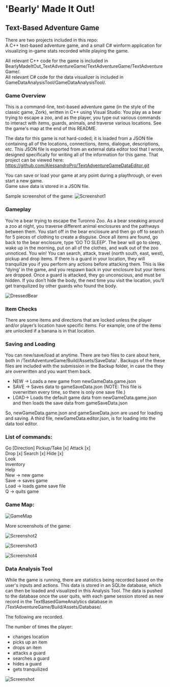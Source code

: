# 'Bearly' Made It Out!
## Text-Based Adventure Game

There are two projects included in this repo: <br>
A C++ text-based adventure game, and a small C# winform application for visualizing in-game stats recorded while playing the game.

All relevant C++ code for the game is included in BearlyMadeItOut_TextAdventureGame/TextAdventureGame/TextAdventureGame/. <br>
All relevant C# code for the data visualizer is included in GameDataAnalysisTool/GameDataAnalysisTool/.

### Game Overview 
This is a command-line, text-based adventure game (in the style of the classic game, Zork), written in C++ using Visual Studio. You play as a bear trying to escape a zoo, and as the player, you type out various commands to interact with items, guards, animals, and traverse various locations. See the game's map at the end of this README.

The data for this game is not hard-coded; it is loaded from a JSON file containing all of the locations, connections, items, dialogue, descriptions, etc. This JSON file is exported from an external data editor tool that I wrote, designed specifically for writing all of the information for this game.
That project can be viewed here: <br>
https://github.com/AlessandroPro/TextAdventureGameDataEditor.git

You can save or load your game at any point during a playthrough, or even start a new game. <br>
Game save data is stored in a JSON file.

Sample screenshot of the game:
![Screenshot1](https://user-images.githubusercontent.com/15040875/72189952-3bedb300-33cc-11ea-88a3-cbf404371805.PNG)


### Gameplay
You’re a bear trying to escape the Turonno Zoo.
As a bear sneaking around a zoo at night, you traverse different animal enclosures and the pathways between them. You start off in the bear enclosure and then go off to search for 5 pieces of clothing to create a disguise.
Once all items are found, go back to the bear enclosure, type ‘GO TO SLEEP’. The bear will go to sleep, wake up in the morning, put on all of the clothes, and walk out of the zoo unnoticed. You win!
You can search, attack, travel (north south, east, west), pickup and drop items. If there is a guard in your location, they will tranquilize you if you perform any actions before attacking them. This is like “dying’ in the game, and you respawn back in your enclosure but your items are dropped. Once a guard is attacked, they go unconscious, and must be hidden. If you don’t hide the body, the next time you visit the location, you’ll get tranquilized by other guards who found the body.

![DressedBear](https://user-images.githubusercontent.com/15040875/72189950-3bedb300-33cc-11ea-8e48-965d89a64990.PNG)

### Item Checks
There are some items and directions that are locked unless the player and/or player’s location have specific items. For example, one of the items are unlocked if a banana is in that location.

### Saving and Loading
You can new/save/load at anytime.
There are two files to care about here, both in /TextAdventureGame/Build/Assets/SaveData/ .
Backups of the these files are included with the submission in the Backup folder, in case the they are overwritten and you want them back.
* NEW -> Loads a new game from newGameData.game.json
* SAVE -> Saves data to gameSaveData.json (NOTE: This file is overwritten every time, so there is only one save file.)
* LOAD-> Loads the default game data from newGameData.game.json and then loads the save data from gameSaveData.json

So, newGameData.game.json and gameSaveData.json are used for loading and saving. A third file, newGameData.editor.json, is for loading into the data tool editor.


### List of commands:
Go [Direction] Pickup/Take [x] Attack [x] <br>
Drop [x] Search [x] Hide [x]<br>
Look <br>
Inventory <br>
Help <br>
New -> new game <br>
Save -> saves game <br>
Load -> loads game save file <br>
Q -> quits game <br>

### Game Map:
![GameMap](https://user-images.githubusercontent.com/15040875/72189951-3bedb300-33cc-11ea-8399-5bbfc13491ae.PNG)

More screenshots of the game:

![Screenshot2](https://user-images.githubusercontent.com/15040875/72189953-3bedb300-33cc-11ea-96d5-09272b642214.PNG)

![Screenshot3](https://user-images.githubusercontent.com/15040875/72189954-3c864980-33cc-11ea-8d74-5fef9f93628a.PNG)

![Screenshot4](https://user-images.githubusercontent.com/15040875/72189955-3c864980-33cc-11ea-8c97-3aae078d3e8c.PNG)

### Data Analysis Tool

While the game is running, there are statistics being recorded based on the user's inputs and actions. This data is stored in an SQLite database, which can then be loaded and visualized in this Analysis Tool. The data is pushed to the database once the user quits, with each game session stored as new record in the TextBasedGameAnalytics database in /TextAdventureGame/Build/Assets/Database/.

The following are recorded.

The number of times the player: <br>
* changes location
* picks up an item
* drops an item
* attacks a guard
* searches a guard
* hides a guard
* gets tranquilized

![Screenshot](https://user-images.githubusercontent.com/15040875/72189967-4445ee00-33cc-11ea-8b7e-dbf974d87e5c.PNG)

